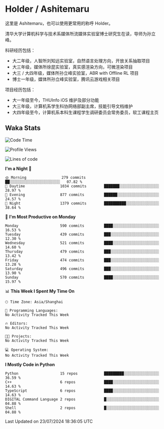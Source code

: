 # Holder / Ashitemaru

这里是 Ashitemaru，也可以使用更常用的称呼 Holder。

清华大学计算机科学与技术系媒体所流媒体实验室博士研究生在读，导师为孙立峰。

科研经历包括：

- 大二年级，人智所刘知远实验室，自然语言处理方向，开放关系抽取项目
- 大三年级，媒体所徐昆实验室，真实感渲染方向，可微渲染项目
- 大三 / 大四年级，媒体所孙立峰实验室，ABR with Offline RL 项目
- 博士一年级，媒体所孙立峰实验室，腾讯云游戏相关项目

项目经历包括：

- 大一年级至今，THUInfo iOS 维护及部分功能
- 大三年级，计算机系学生科协网络部副主席，技能引导文档维护
- 大四年级至今，计算机系本科生课程学生调研委员会常务委员，软工课程主页

## Waka Stats

<!--START_SECTION:waka-->
![Code Time](http://img.shields.io/badge/Code%20Time-1%2C049%20hrs%2031%20mins-blue)

![Profile Views](http://img.shields.io/badge/Profile%20Views-23-blue)

![Lines of code](https://img.shields.io/badge/From%20Hello%20World%20I%27ve%20Written-2.9%20million%20lines%20of%20code-blue)

**I'm a Night 🦉** 

```text
🌞 Morning                279 commits         ██░░░░░░░░░░░░░░░░░░░░░░░   07.82 % 
🌆 Daytime                1034 commits        ███████░░░░░░░░░░░░░░░░░░   28.97 % 
🌃 Evening                877 commits         ██████░░░░░░░░░░░░░░░░░░░   24.57 % 
🌙 Night                  1379 commits        ██████████░░░░░░░░░░░░░░░   38.64 % 
```
📅 **I'm Most Productive on Monday** 

```text
Monday                   590 commits         ████░░░░░░░░░░░░░░░░░░░░░   16.53 % 
Tuesday                  439 commits         ███░░░░░░░░░░░░░░░░░░░░░░   12.30 % 
Wednesday                521 commits         ████░░░░░░░░░░░░░░░░░░░░░   14.60 % 
Thursday                 479 commits         ███░░░░░░░░░░░░░░░░░░░░░░   13.42 % 
Friday                   474 commits         ███░░░░░░░░░░░░░░░░░░░░░░   13.28 % 
Saturday                 496 commits         ███░░░░░░░░░░░░░░░░░░░░░░   13.90 % 
Sunday                   570 commits         ████░░░░░░░░░░░░░░░░░░░░░   15.97 % 
```


📊 **This Week I Spent My Time On** 

```text
🕑︎ Time Zone: Asia/Shanghai

💬 Programming Languages: 
No Activity Tracked This Week

🔥 Editors: 
No Activity Tracked This Week

🐱‍💻 Projects: 
No Activity Tracked This Week

💻 Operating System: 
No Activity Tracked This Week
```

**I Mostly Code in Python** 

```text
Python                   15 repos            █████████░░░░░░░░░░░░░░░░   36.59 % 
C++                      6 repos             ████░░░░░░░░░░░░░░░░░░░░░   14.63 % 
TypeScript               6 repos             ████░░░░░░░░░░░░░░░░░░░░░   14.63 % 
DIGITAL Command Language 2 repos             █░░░░░░░░░░░░░░░░░░░░░░░░   04.88 % 
Shell                    2 repos             █░░░░░░░░░░░░░░░░░░░░░░░░   04.88 % 
```




 Last Updated on 23/07/2024 18:36:05 UTC
<!--END_SECTION:waka-->

<!--
**Ashitemaru/Ashitemaru** is a ✨ _special_ ✨ repository because its `README.md` (this file) appears on your GitHub profile.

Here are some ideas to get you started:

- 🔭 I’m currently working on ...
- 🌱 I’m currently learning ...
- 👯 I’m looking to collaborate on ...
- 🤔 I’m looking for help with ...
- 💬 Ask me about ...
- 📫 How to reach me: ...
- 😄 Pronouns: ...
- ⚡ Fun fact: ...
-->
